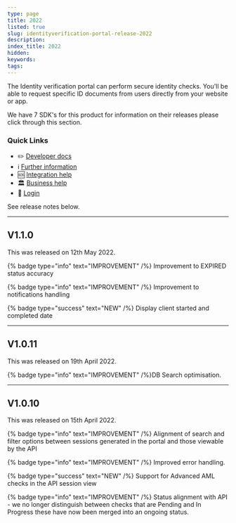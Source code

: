 ```yaml
---
type: page
title: 2022
listed: true
slug: identityverification-portal-release-2022
description: 
index_title: 2022
hidden: 
keywords: 
tags: 
---
```


The Identity verification portal can perform secure identity checks. You'll be able to request specific ID documents from users directly from your website or app.

We have 7 SDK's for this product for information on their releases please click through this section.

### Quick Links

- ✏️ [Developer docs](https://developers.yoti.com/identity-verification/getting-started)
- ℹ️ [Further](https://business.yoti.com/doc-scan/)[ information](https://business.yoti.com/doc-scan/)
- 🆘 [Integration help](https://yoti.force.com/yotisupport/s/contactsupport)
- 🏛 [Business help](https://www.yoti.com/contact-us/)
- 🔗  [Login](https://identity.yoti.com/applications)

See release notes below.

---

## V1.1.0

This was released on 12th May 2022.

{% badge type="info" text="IMPROVEMENT" /%} Improvement to EXPIRED status accuracy

{% badge type="info" text="IMPROVEMENT" /%} Improvement to notifications handling

{% badge type="success" text="NEW" /%} Display client started and completed date

---

## V1.0.11

This was released on 19th April 2022.

{% badge type="info" text="IMPROVEMENT" /%}DB Search optimisation.

---

## V1.0.10

This was released on 15th April 2022.

{% badge type="info" text="IMPROVEMENT" /%}  Alignment of search and filter options between sessions generated in the portal and those viewable by the API

{% badge type="info" text="IMPROVEMENT" /%} Improved error handling.

{% badge type="success" text="NEW" /%} Support for Advanced AML checks in the API session view

{% badge type="info" text="IMPROVEMENT" /%} Status alignment with API - we no longer distinguish between checks that are Pending and In Progress these have now been merged into an ongoing status.
